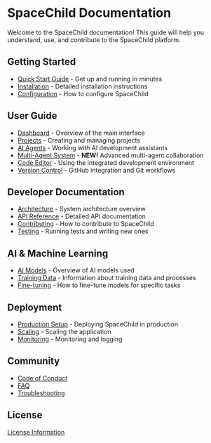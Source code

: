 # SpaceChild Documentation

Welcome to the SpaceChild documentation! This guide will help you understand, use, and contribute to the SpaceChild platform.

## Getting Started

- [Quick Start Guide](getting-started/quick-start.md) - Get up and running in minutes
- [Installation](getting-started/installation.md) - Detailed installation instructions
- [Configuration](getting-started/configuration.md) - How to configure SpaceChild

## User Guide

- [Dashboard](user-guide/dashboard.md) - Overview of the main interface
- [Projects](user-guide/projects.md) - Creating and managing projects
- [AI Agents](user-guide/ai-agents.md) - Working with AI development assistants
- [Multi-Agent System](MULTI_AGENT_SYSTEM.md) - **NEW!** Advanced multi-agent collaboration
- [Code Editor](user-guide/editor.md) - Using the integrated development environment
- [Version Control](user-guide/version-control.md) - GitHub integration and Git workflows

## Developer Documentation

- [Architecture](developer/architecture.md) - System architecture overview
- [API Reference](api/README.md) - Detailed API documentation
- [Contributing](developer/contributing.md) - How to contribute to SpaceChild
- [Testing](developer/testing.md) - Running tests and writing new ones

## AI & Machine Learning

- [AI Models](ai/models.md) - Overview of AI models used
- [Training Data](ai/training.md) - Information about training data and processes
- [Fine-tuning](ai/fine-tuning.md) - How to fine-tune models for specific tasks

## Deployment

- [Production Setup](deployment/production.md) - Deploying SpaceChild in production
- [Scaling](deployment/scaling.md) - Scaling the application
- [Monitoring](deployment/monitoring.md) - Monitoring and logging

## Community

- [Code of Conduct](community/code-of-conduct.md)
- [FAQ](community/faq.md)
- [Troubleshooting](community/troubleshooting.md)

## License

[License Information](LICENSE)
